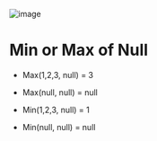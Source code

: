 ![image](https://user-images.githubusercontent.com/60442877/206069530-e14cfcd0-42e3-4270-a943-3c638d3b07d4.png)

# Min or Max of Null

* Max(1,2,3, null) = 3
* Max(null, null) = null

* Min(1,2,3, null) = 1
* Min(null, null) = null
